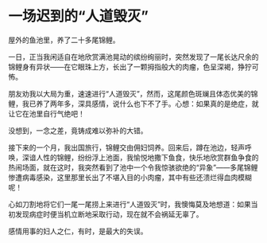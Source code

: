 # 一场迟到的“人道毁灭”

屋外的鱼池里，养了二十多尾锦鲤。 

一日，正当我闲适自在地欣赏满池晃动的缤纷绚丽时，突然发现了一尾长达尺余的锦鲤身有异状——在它眼珠上方，长出了一颗拇指般大的肉瘤，色呈深褐，狰狞可怖。 

朋友劝我以大局为重，速速进行“人道毁灭”，然而，这尾颜色斑斓且体态优美的锦鲤，我已养了两年多，深具感情，说什么也下不了手。心想：如果真的是绝症，就让它在池里自行气绝吧！ 

没想到，一念之差，竟铸成难以弥补的大错。 

接下来的一个月，我出国旅行，锦鲤交由佣妇饲养。回来后，蹲在池边，轻声呼唤，深谙人性的锦鲤，纷纷浮上池面，我愉悦地撒下鱼食，快乐地欣赏群鱼争食的热闹场面，就在这时，我突然看到了池中一个令我惊骇欲绝的“异象”——多尾锦鲤惨遭病毒感染，这里那里长出了不堪入目的小肉瘤，其中有些还溃烂得血肉模糊呢！ 

心如刀割地将它们一尾一尾捞上来进行“人道毁灭”时，我懊悔莫及地想道：如果当初发现病症时便当机立断地采取行动，现在就不会祸延无辜了。 

感情用事的妇人之仁，有时，是最大的失误。